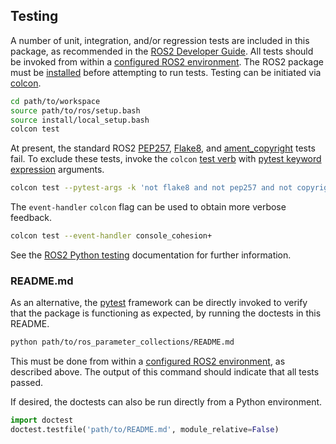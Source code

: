 <!-- License

Copyright 2022 Neuromechatronics Lab, Carnegie Mellon University (a.whit)

Contributors:
  a. whit. (nml@whit.contact)

This Source Code Form is subject to the terms of the Mozilla Public
License, v. 2.0. If a copy of the MPL was not distributed with this
file, You can obtain one at https://mozilla.org/MPL/2.0/.
-->

## Testing

A number of unit, integration, and/or regression tests are included in this 
package, as recommended in the [ROS2 Developer Guide]. All tests should be 
invoked from within a [configured ROS2 environment]. The ROS2 package must be 
[installed](doc/markdown/installation.md) before attempting to run 
tests. Testing can be initiated via [colcon].

```bash
cd path/to/workspace
source path/to/ros/setup.bash
source install/local_setup.bash
colcon test
```

At present, the standard ROS2 [PEP257], [Flake8], and [ament_copyright] tests 
fail. To exclude these tests, invoke the `colcon` [test verb] with 
[pytest keyword expression] arguments.

```bash
colcon test --pytest-args -k 'not flake8 and not pep257 and not copyright'
```

The `event-handler` `colcon` flag can be used to obtain more verbose feedback.

```bash
colcon test --event-handler console_cohesion+
```

See the [ROS2 Python testing] documentation for further information.

### README.md

As an alternative, the [pytest] framework can be directly invoked to verify 
that the package is functioning as expected, by running the doctests in this 
README.

```bash
python path/to/ros_parameter_collections/README.md
```

This must be done from within a [configured ROS2 environment], as described 
above. The output of this command should indicate that all tests passed. 

If desired, the doctests can also be run directly from a Python environment.

```python
import doctest
doctest.testfile('path/to/README.md', module_relative=False)

```


<!---------------------------------------------------------------------
   References
---------------------------------------------------------------------->

[Python path]: https://docs.python.org/3/tutorial/modules.html#the-module-search-path

[doctest]: https://docs.python.org/3/library/doctest.html

[ROS2]: https://docs.ros.org/en/humble/index.html


[pytest]: https://docs.pytest.org/


[configured ROS2 environment]: https://docs.ros.org/en/humble/Tutorials/Beginner-CLI-Tools/Configuring-ROS2-Environment.html

[ros2_environment]: https://docs.ros.org/en/humble/Tutorials/Beginner-CLI-Tools/Configuring-ROS2-Environment.html

[configure_ros2_environment]: https://docs.ros.org/en/humble/Tutorials/Configuring-ROS2-Environment.html

[ROS2 workspace]: https://docs.ros.org/en/humble/Tutorials/Beginner-Client-Libraries/Creating-A-Workspace/Creating-A-Workspace.html

[ros2_developer_guide-testing]: https://docs.ros.org/en/humble/The-ROS2-Project/Contributing/Developer-Guide.html#testing

[ROS2 testing]: https://docs.ros.org/en/humble/Tutorials/Intermediate/Testing/Testing-Main.html#

[ros2_basic_python_tests]: https://docs.ros.org/en/humble/Tutorials/Intermediate/Testing/Python.html

[ROS2 Python testing]: https://docs.ros.org/en/humble/Tutorials/Intermediate/Testing/Python.html

[ROS2 Developer Guide]: https://docs.ros.org/en/humble/The-ROS2-Project/Contributing/Developer-Guide.html#testing

[PEP257]: https://peps.python.org/pep-0257/

[Flake8]: https://flake8.pycqa.org/en/latest/

[test verb]: https://colcon.readthedocs.io/en/released/reference/verb/test.html

[pytest keyword expression]: https://docs.pytest.org/en/7.2.x/how-to/usage.html#specifying-which-tests-to-run

[ament_copyright]: https://index.ros.org/p/ament_copyright/

[colcon]: https://docs.ros.org/en/humble/Tutorials/Beginner-Client-Libraries/Colcon-Tutorial.html


